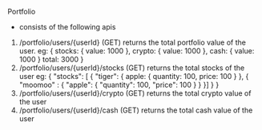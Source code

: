 Portfolio
- consists of the following apis
1. /portfolio/users/{userId}  (GET)
    returns the total portfolio value of the user.
    eg:
    {
        stocks: {
            value: 1000
        },
        crypto: {
            value: 1000
        },
        cash: {
            value: 1000
        }
        total: 3000
    }
2. /portfolio/users/{userId}/stocks  (GET)
    returns the total stocks of the user
    eg:
    {
        "stocks": [
            {
                "tiger": {
                    apple: {
                        quantity: 100,
                        price: 100
                    }
            }, 
            {
                "moomoo" : {
                    "apple": {
                        "quantity": 100,
                        "price": 100
                    }
                }
            }]
        }
    }
3. /portfolio/users/{userId}/crypto  (GET)
    returns the total crypto value of the user
4. /portfolio/users/{userId}/cash  (GET)
    returns the total cash value of the user



